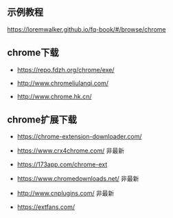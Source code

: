 ## 示例教程

https://loremwalker.github.io/fq-book/#/browse/chrome

## chrome下载

* https://repo.fdzh.org/chrome/exe/

* http://www.chromeliulanqi.com/

* http://www.chrome.hk.cn/


## chrome扩展下载

* https://chrome-extension-downloader.com/

* https://www.crx4chrome.com/ 非最新

* https://173app.com/chrome-ext

* https://www.chromedownloads.net/  非最新

* http://www.cnplugins.com/ 非最新

* https://extfans.com/
